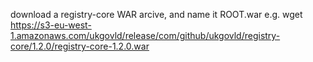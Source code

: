 download a registry-core WAR arcive, and name it ROOT.war
e.g.
wget https://s3-eu-west-1.amazonaws.com/ukgovld/release/com/github/ukgovld/registry-core/1.2.0/registry-core-1.2.0.war

